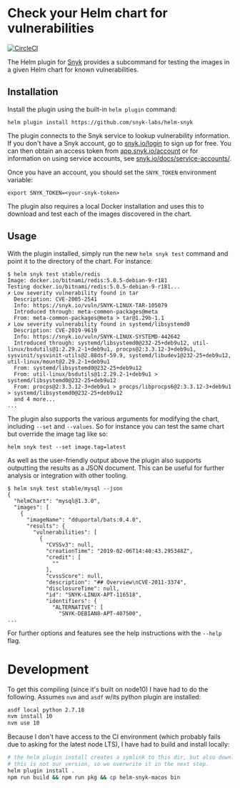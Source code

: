 # Check your Helm chart for vulnerabilities

[![CircleCI](https://circleci.com/gh/snyk-labs/helm-snyk/tree/master.svg?style=svg)](https://circleci.com/gh/snyk-labs/helm-snyk/tree/master)

The Helm plugin for [Snyk](https://snyk.io/) provides a subcommand for testing the images in a given Helm chart for known vulnerabilities.

## Installation

Install the plugin using the built-in `helm plugin` command:

```
helm plugin install https://github.com/snyk-labs/helm-snyk
```

The plugin connects to the Snyk service to lookup vulnerability information. If you don't have a Snyk account, go to [snyk.io/login](https://snyk.io/login) to sign up for free. You can then obtain an access token from [app.snyk.io/account](https://app.snyk.io/account) or for information on using service accounts, see [snyk.io/docs/service-accounts/](https://snyk.io/docs/service-accounts/).

Once you have an account, you should set the `SNYK_TOKEN` environment variable:

```
export SNYK_TOKEN=<your-snyk-token>
```

The plugin also requires a local Docker installation and uses this to download and test each of the images discovered in the chart.


## Usage

With the plugin installed, simply run the new `helm snyk test` command and point it to the directory of the chart. For instance:

```console
$ helm snyk test stable/redis
Image: docker.io/bitnami/redis:5.0.5-debian-9-r181
Testing docker.io/bitnami/redis:5.0.5-debian-9-r181...
✗ Low severity vulnerability found in tar
  Description: CVE-2005-2541
  Info: https://snyk.io/vuln/SNYK-LINUX-TAR-105079
  Introduced through: meta-common-packages@meta
  From: meta-common-packages@meta > tar@1.29b-1.1
✗ Low severity vulnerability found in systemd/libsystemd0
  Description: CVE-2019-9619
  Info: https://snyk.io/vuln/SNYK-LINUX-SYSTEMD-442642
  Introduced through: systemd/libsystemd0@232-25+deb9u12, util-linux/bsdutils@1:2.29.2-1+deb9u1, procps@2:3.3.12-3+deb9u1, sysvinit/sysvinit-utils@2.88dsf-59.9, systemd/libudev1@232-25+deb9u12, util-linux/mount@2.29.2-1+deb9u1
  From: systemd/libsystemd0@232-25+deb9u12
  From: util-linux/bsdutils@1:2.29.2-1+deb9u1 > systemd/libsystemd0@232-25+deb9u12
  From: procps@2:3.3.12-3+deb9u1 > procps/libprocps6@2:3.3.12-3+deb9u1 > systemd/libsystemd0@232-25+deb9u12
  and 4 more...
...
```

The plugin also supports the various arguments for modifying the chart, including `--set` and `--values`. So for instance you can test the same chart but override the image tag like so: 

```console
helm snyk test --set image.tag=latest
```

As well as the user-friendly output above the plugin also supports outputting the results as a JSON document. This can be useful for further analysis or integration with other tooling.

```console
$ helm snyk test stable/mysql --json
{
  "helmChart": "mysql@1.3.0",
  "images": [
    {
      "imageName": "dduportal/bats:0.4.0",
      "results": {
        "vulnerabilities": [
          {
            "CVSSv3": null,
            "creationTime": "2019-02-06T14:40:43.295348Z",
            "credit": [
              ""
            ],
            "cvssScore": null,
            "description": "## Overview\nCVE-2011-3374",
            "disclosureTime": null,
            "id": "SNYK-LINUX-APT-116518",
            "identifiers": {
              "ALTERNATIVE": [
                "SNYK-DEBIAN8-APT-407500",
...
```

For further options and features see the help instructions with the `--help` flag.


# Development
To get this compiling (since it's built on node10) I have had to do the following.  Assumes `nvm` and `asdf` w/its python plugin are installed:

```bash
asdf local python 2.7.18
nvm install 10
nvm use 10
```

Because I don't have access to the CI environment (which probably fails due to asking for the latest node LTS), I have had
to build and install locally:

```bash
# the helm plugin install creates a symlink to this dir, but also downloads the latest release binary from snyk-labs.
# this is not our version, so we overwrite it in the next step.
helm plugin install .  
npm run build && npm run pkg && cp helm-snyk-macos bin
```
